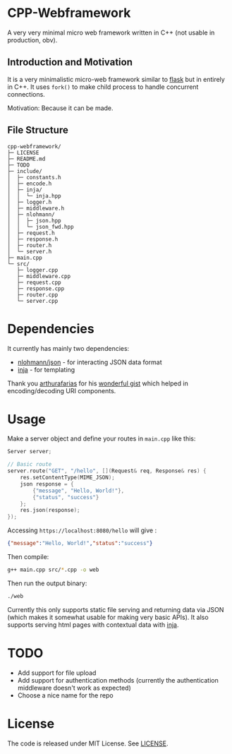 # CPP-Webframework
A very very minimal micro web framework written in C++ (not usable in production, obv).

## Introduction and Motivation
It is a very minimalistic micro-web framework similar to [flask](https://github.com/pallets/flask) but in entirely in C++. It uses `fork()` to make child process to handle concurrent connections.

Motivation: Because it can be made.

## File Structure

```
cpp-webframework/
├─ LICENSE
├─ README.md
├─ TODO
├─ include/
│  ├─ constants.h
│  ├─ encode.h
│  ├─ inja/
│  │  └─ inja.hpp
│  ├─ logger.h
│  ├─ middleware.h
│  ├─ nlohmann/
│  │  ├─ json.hpp
│  │  └─ json_fwd.hpp
│  ├─ request.h
│  ├─ response.h
│  ├─ router.h
│  └─ server.h
├─ main.cpp
└─ src/
   ├─ logger.cpp
   ├─ middleware.cpp
   ├─ request.cpp
   ├─ response.cpp
   ├─ router.cpp
   └─ server.cpp
```

# Dependencies

It currently has mainly two dependencies:
- [nlohmann/json](https://github.com/nlohmann/json) - for interacting JSON data format
- [inja](https://github.com/pantor/inja) - for templating

Thank you [arthurafarias](https://github.com/arthurafarias/) for his [wonderful gist](https://gist.github.com/arthurafarias/56fec2cd49a32f374c02d1df2b6c350f) which helped in encoding/decoding URI components.

# Usage

Make a server object and define your routes in `main.cpp` like this:

```cpp
Server server;

// Basic route
server.route("GET", "/hello", [](Request& req, Response& res) {
    res.setContentType(MIME_JSON);
    json response = {
        {"message", "Hello, World!"},
        {"status", "success"}
    };
    res.json(response);
});
```

Accessing `https://localhost:8080/hello` will give :
```json
{"message":"Hello, World!","status":"success"}
```

Then compile:
```bash
g++ main.cpp src/*.cpp -o web
```

Then run the output binary:
```bash
./web
```

Currently this only supports static file serving and returning data via JSON (which makes it somewhat usable for making very basic APIs). It also supports serving html pages with contextual data with [inja](https://github.com/pantor/inja). 

# TODO
- Add support for file upload
- Add support for authentication methods (currently the authentication middleware doesn't work as expected)
- Choose a nice name for the repo

# License
The code is released under MIT License. See [LICENSE](./LICENSE).